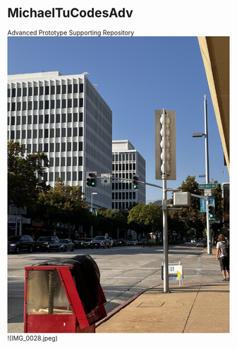 # MichaelTuCodesAdv
Advanced Prototype Supporting Repository
![This is my first photo](IMG_0028.jpeg) 
!(IMG_0028.jpeg)
